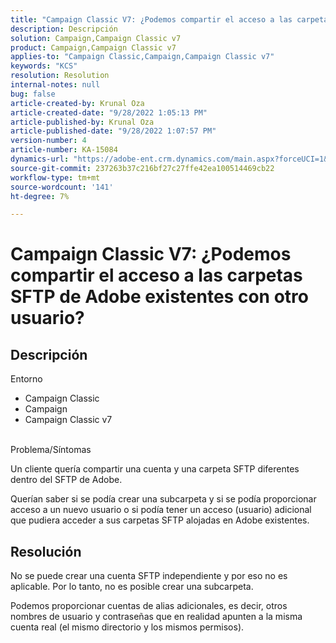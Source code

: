 ```yaml
---
title: "Campaign Classic V7: ¿Podemos compartir el acceso a las carpetas SFTP de Adobe existentes con otro usuario?"
description: Descripción
solution: Campaign,Campaign Classic v7
product: Campaign,Campaign Classic v7
applies-to: "Campaign Classic,Campaign,Campaign Classic v7"
keywords: "KCS"
resolution: Resolution
internal-notes: null
bug: false
article-created-by: Krunal Oza
article-created-date: "9/28/2022 1:05:13 PM"
article-published-by: Krunal Oza
article-published-date: "9/28/2022 1:07:57 PM"
version-number: 4
article-number: KA-15084
dynamics-url: "https://adobe-ent.crm.dynamics.com/main.aspx?forceUCI=1&pagetype=entityrecord&etn=knowledgearticle&id=7f15fc2e-2e3f-ed11-9db1-000d3a5c1bcc"
source-git-commit: 237263b37c216bf27c27ffe42ea100514469cb22
workflow-type: tm+mt
source-wordcount: '141'
ht-degree: 7%

---
```


# Campaign Classic V7: ¿Podemos compartir el acceso a las carpetas SFTP de Adobe existentes con otro usuario?

## Descripción

Entorno<br>
- Campaign Classic
- Campaign
- Campaign Classic v7





<br>Problema/Síntomas<br>


Un cliente quería compartir una cuenta y una carpeta SFTP diferentes dentro del SFTP de Adobe.

Querían saber si se podía crear una subcarpeta y si se podía proporcionar acceso a un nuevo usuario o si podía tener un acceso (usuario) adicional que pudiera acceder a sus carpetas SFTP alojadas en Adobe existentes.


## Resolución


No se puede crear una cuenta SFTP independiente y por eso no es aplicable. Por lo tanto, no es posible crear una subcarpeta.

Podemos proporcionar cuentas de alias adicionales, es decir, otros nombres de usuario y contraseñas que en realidad apunten a la misma cuenta real (el mismo directorio y los mismos permisos).
